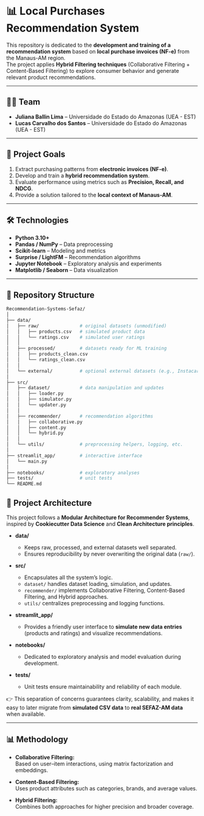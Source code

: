 # 📊 Local Purchases Recommendation System

This repository is dedicated to the **development and training of a recommendation system** based on **local purchase invoices (NF-e)** from the Manaus-AM region.  
The project applies **Hybrid Filtering techniques** (Collaborative Filtering + Content-Based Filtering) to explore consumer behavior and generate relevant product recommendations.

---

## 👩‍🎓 Team

- **Juliana Ballin Lima** – Universidade do Estado do Amazonas (UEA - EST)  
- **Lucas Carvalho dos Santos** – Universidade do Estado do Amazonas (UEA - EST)  

---

## 🎯 Project Goals

1. Extract purchasing patterns from **electronic invoices (NF-e)**.  
2. Develop and train a **hybrid recommendation system**.  
3. Evaluate performance using metrics such as **Precision, Recall, and NDCG**.  
4. Provide a solution tailored to the **local context of Manaus-AM**.  

---

## 🛠️ Technologies

- **Python 3.10+**  
- **Pandas / NumPy** – Data preprocessing  
- **Scikit-learn** – Modeling and metrics  
- **Surprise / LightFM** – Recommendation algorithms  
- **Jupyter Notebook** – Exploratory analysis and experiments  
- **Matplotlib / Seaborn** – Data visualization  

---

## 📂 Repository Structure

```bash
Recommendation-Systems-Sefaz/
│
├── data/
│   ├── raw/               # original datasets (unmodified)
│   │   ├── products.csv   # simulated product data
│   │   └── ratings.csv    # simulated user ratings
│   │
│   ├── processed/         # datasets ready for ML training
│   │   ├── products_clean.csv
│   │   └── ratings_clean.csv
│   │
│   └── external/          # optional external datasets (e.g., Instacart, Dunnhumby)
│
├── src/
│   ├── dataset/           # data manipulation and updates
│   │   ├── loader.py
│   │   ├── simulator.py
│   │   └── updater.py
│   │
│   ├── recommender/       # recommendation algorithms
│   │   ├── collaborative.py
│   │   ├── content.py
│   │   └── hybrid.py
│   │
│   └── utils/             # preprocessing helpers, logging, etc.
│
├── streamlit_app/         # interactive interface
│   └── main.py
│
├── notebooks/             # exploratory analyses
├── tests/                 # unit tests
└── README.md
```

## 📐 Project Architecture

This project follows a **Modular Architecture for Recommender Systems**, inspired by **Cookiecutter Data Science** and **Clean Architecture principles**.  

- **data/**  
  - Keeps raw, processed, and external datasets well separated.  
  - Ensures reproducibility by never overwriting the original data (`raw/`).  

- **src/**  
  - Encapsulates all the system’s logic.  
  - `dataset/` handles dataset loading, simulation, and updates.  
  - `recommender/` implements Collaborative Filtering, Content-Based Filtering, and Hybrid approaches.  
  - `utils/` centralizes preprocessing and logging functions.  

- **streamlit_app/**  
  - Provides a friendly user interface to **simulate new data entries** (products and ratings) and visualize recommendations.  

- **notebooks/**  
  - Dedicated to exploratory analysis and model evaluation during development.  

- **tests/**  
  - Unit tests ensure maintainability and reliability of each module.  

👉 This separation of concerns guarantees clarity, scalability, and makes it easy to later migrate from **simulated CSV data** to **real SEFAZ-AM data** when available.  

---

## 📊 Methodology

- **Collaborative Filtering:**  
  Based on user–item interactions, using matrix factorization and embeddings.  

- **Content-Based Filtering:**  
  Uses product attributes such as categories, brands, and average values.  

- **Hybrid Filtering:**  
  Combines both approaches for higher precision and broader coverage.  
